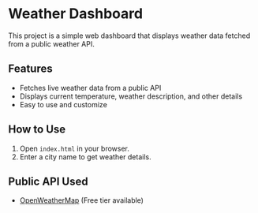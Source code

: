 # Weather Dashboard

This project is a simple web dashboard that displays weather data fetched from a public weather API.

## Features

- Fetches live weather data from a public API
- Displays current temperature, weather description, and other details
- Easy to use and customize

## How to Use

1. Open `index.html` in your browser.
2. Enter a city name to get weather details.

## Public API Used

- [OpenWeatherMap](https://openweathermap.org/api) (Free tier available)